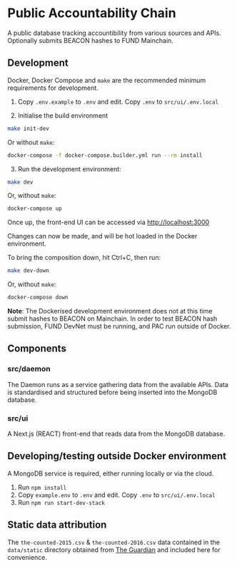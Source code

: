 # Public Accountability Chain

A public database tracking accountibility from various sources and APIs. Optionally submits BEACON hashes to
FUND Mainchain.

## Development

Docker, Docker Compose and `make` are the recommended minimum requirements for development.

1. Copy `.env.example` to `.env` and edit. Copy `.env` to `src/ui/.env.local`

2. Initialise the build environment

```bash 
make init-dev
```

Or without `make`:

```bash 
docker-compose -f docker-compose.builder.yml run --rm install
```

3. Run the development environment:

```bash 
make dev
```

Or, without `make`:

```bash 
docker-compose up
```

Once up, the front-end UI can be accessed via [http://localhost:3000](http://localhost:3000)

Changes can now be made, and will be hot loaded in the Docker environment.

To bring the composition down, hit Ctrl+C, then run:

```bash 
make dev-down
```

Or, without `make`:

```bash 
docker-compose down
```

**Note**: The Dockerised development environment does not at this time submit hashes to BEACON on Mainchain.
In order to test BEACON hash submission, FUND DevNet must be running, and PAC run outside
of Docker.

## Components

### src/daemon

The Daemon runs as a service gathering data from the available APIs. Data is standardised and structured
before being inserted into the MongoDB database.

### src/ui

A Next.js (REACT) front-end that reads data from the MongoDB database.

## Developing/testing outside Docker environment

A MongoDB service is required, either running locally or via the cloud.

1. Run `npm install`
2. Copy `example.env` to `.env` and edit. Copy `.env` to `src/ui/.env.local`
3. Run `npm run start-dev-stack`

## Static data attribution

The `the-counted-2015.csv` & `the-counted-2016.csv` data contained in the `data/static` 
directory obtained from [The Guardian](http://www.theguardian.com/thecounted)
and included here for convenience.
